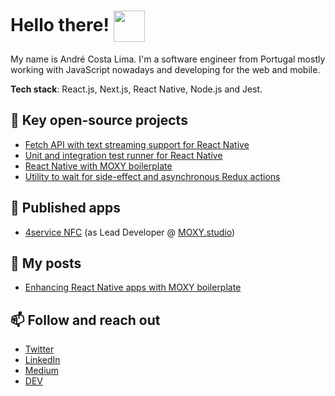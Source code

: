 # Hello there! <img align="center" src="https://emojis.slackmojis.com/emojis/images/1531849430/4246/blob-sunglasses.gif?1531849430" width="50"/>

My name is André Costa Lima. I'm a software engineer from Portugal mostly working with JavaScript nowadays and developing for the web and mobile.

**Tech stack**: React.js, Next.js, React Native, Node.js and Jest.

## 🚀 Key open-source projects

- [Fetch API with text streaming support for React Native](https://github.com/react-native-community/fetch)
- [Unit and integration test runner for React Native](https://github.com/acostalima/react-native-test-runner)
- [React Native with MOXY boilerplate](https://github.com/moxystudio/react-native-with-moxy)
- [Utility to wait for side-effect and asynchronous Redux actions](https://github.com/moxystudio/redux-await-actions)

## 🚀 Published apps

- [4service NFC](https://www.tridonic.com/com/en/products/companionsuite-4service-nfc-app.asp) (as Lead Developer @ [MOXY.studio](https://moxy.studio/))

## 📰 My posts

- [Enhancing React Native apps with MOXY boilerplate](https://hackernoon.com/enhancing-react-native-applications-with-moxy-boilerplate-hg1l3txk) 

## 📫 Follow and reach out

- [Twitter](https://twitter.com/acostalima_pt)
- [LinkedIn](https://www.linkedin.com/in/andrecostalima/?locale=en_US)
- [Medium](https://medium.com/@acostalima)
- [DEV](https://dev.to/acostalima)

